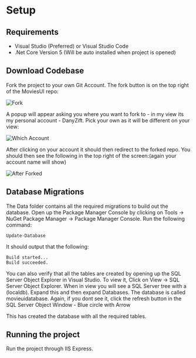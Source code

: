 ﻿# Setup

## Requirements

* Visual Studio (Preferred) or Visual Studio Code
* .Net Core Version 5 (Will be auto installed when project is opened)


## Download Codebase

Fork the project to your own Git Account. The fork button is on the top right of the MoviesUI repo:

![Fork](./images/fork.png)

A popup will appear asking you where you want to fork to - in my view its my personal account - DanyZift. Pick your own as it will be different on your view:

![Which Account](./images/fork_to_yourrepo.png)

After clicking on your account it should then redirect to the forked repo. You should then see the following in the top right of the screen:(again your account name will show)

![After Forked](./images/after_forked.png)

## Database Migrations

The Data folder contains all the required migrations to build out the database. Open up the Package Manager Console by clicking on Tools -> NuGet Package Manager -> Package Manager Console.    Run the following command:

```shell
Update-Database
```

It should output that the following:

```shell
Build started...
Build succeeded.
```

You can also verify that all the tables are created by opening up the SQL Server Object Explorer in Visual Studio. To view it, Click on View -> SQL Server Object Explorer. When in view you will see a SQL Server tree with a (localdb). Expand this and then expand Databases. The database is called movieuidatabase. Again, if you dont see it, click the refresh button in the SQL Server Object Window - Blue circle with Arrow

This has created the database with all the required tables. 

## Running the project

Run the project through IIS Express.
